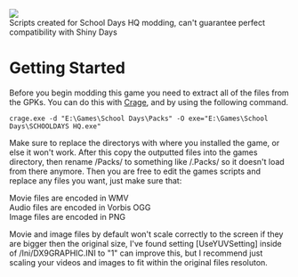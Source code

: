 ![](https://upload.wikimedia.org/wikipedia/commons/thumb/5/5f/School_Days_Logo.svg/250px-School_Days_Logo.svg.png)  
Scripts created for School Days HQ modding, can't guarantee perfect compatibility with Shiny Days

# Getting Started
Before you begin modding this game you need to extract all of the files from the GPKs. You can do this with [Crage](https://web.archive.org/web/20230204182334/http://ucla.jamesyxu.com/?p=50), and by using the following command.
```
crage.exe -d "E:\Games\School Days\Packs" -O exe="E:\Games\School Days\SCHOOLDAYS HQ.exe" 
```
Make sure to replace the directorys with where you installed the game, or else it won't work. After this copy the outputted files into the games directory, then rename /Packs/ to something like /.Packs/ so it doesn't load from there anymore. Then you are free to edit the games scripts and replace any files you want, just make sure that:

Movie files are encoded in WMV  
Audio files are encoded in Vorbis OGG  
Image files are encoded in PNG

Movie and image files by default won't scale correctly to the screen if they are bigger then the original size, I've found setting [UseYUVSetting] inside of /Ini/DX9GRAPHIC.INI to "1" can improve this, but I recommend just scaling your videos and images to fit within the original files resoluton. 
